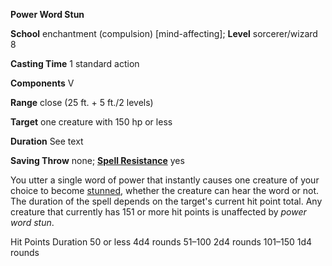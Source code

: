  **Power Word Stun**

**School** enchantment (compulsion) [mind-affecting]; **Level** sorcerer/wizard 8

**Casting Time** 1 standard action

**Components** V

**Range** close (25 ft. + 5 ft./2 levels)

**Target** one creature with 150 hp or less

**Duration** See text

**Saving Throw** none; **[Spell Resistance](../glossary.html#_spell-resistance)** yes

You utter a single word of power that instantly causes one creature of your choice to become [stunned](../glossary.html#_stunned), whether the creature can hear the word or not. The duration of the spell depends on the target's current hit point total. Any creature that currently has 151 or more hit points is unaffected by _power word stun_.

<thead><tr>
<th>Hit Points</th>
<th>Duration</th>
</tr></thead><tbody>
<tr class="odd">
<td>50 or less</td>
<td>4d4 rounds</td>
</tr>
<tr class="even">
<td>51–100</td>
<td>2d4 rounds</td>
</tr>
<tr class="odd">
<td>101–150</td>
<td>1d4 rounds</td>
</tr>
</tbody>
